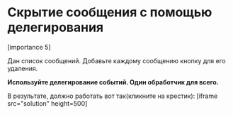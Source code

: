# Скрытие сообщения с помощью делегирования

[importance 5]

Дан список сообщений. Добавьте каждому сообщению кнопку для его удаления.

**Используйте делегирование событий. Один обработчик для всего.**

В результате, должно работать вот так(кликните на крестик):
[iframe src="solution" height=500]


